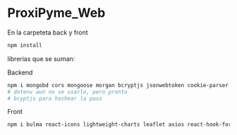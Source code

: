# ProxiPyme_Web

En la carpeteta back y front

```bash
npm install
```

librerias que se suman:

Backend

```bash
npm i mongobd cors mongoose morgan bcryptjs jsonwebtoken cookie-parser zod
# dotenv aun no se usarlo, pero pronto
# bcyptjs para hashear la pass
```

Front

```bash
npm i bulma react-icons lightweight-charts leaflet axios react-hook-form react-router-dom bootstrap react-data-table-component react-switch reactjs-popup
```
